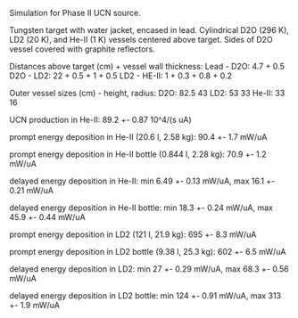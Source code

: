 Simulation for Phase II UCN source.

Tungsten target with water jacket, encased in lead.
Cylindrical D2O (296 K), LD2 (20 K), and He-II (1 K) vessels centered above target.
Sides of D2O vessel covered with graphite reflectors.

Distances above target (cm) + vessel wall thickness:
Lead - D2O: 4.7 + 0.5
D2O - LD2: 22 + 0.5 + 1 + 0.5
LD2 - HE-II: 1 + 0.3 + 0.8 + 0.2

Outer vessel sizes (cm) - height, radius:
D2O: 82.5 43
LD2: 53 33
He-II: 33 16

UCN production in He-II:
89.2 +- 0.87 10^4/(s uA)

prompt energy deposition in He-II (20.6 l, 2.58 kg):
90.4 +- 1.7 mW/uA

prompt energy deposition in He-II bottle (0.844 l, 2.28 kg):
70.9 +- 1.2 mW/uA

delayed energy deposition in He-II:
min 6.49 +- 0.13 mW/uA, max 16.1 +- 0.21 mW/uA

delayed energy deposition in He-II bottle:
min 18.3 +- 0.24 mW/uA, max 45.9 +- 0.44 mW/uA

prompt energy deposition in LD2 (121 l, 21.9 kg):
695 +- 8.3 mW/uA

prompt energy deposition in LD2 bottle (9.38 l, 25.3 kg):
602 +- 6.5 mW/uA

delayed energy deposition in LD2:
min 27 +- 0.29 mW/uA, max 68.3 +- 0.56 mW/uA

delayed energy deposition in LD2 bottle:
min 124 +- 0.91 mW/uA, max 313 +- 1.9 mW/uA

